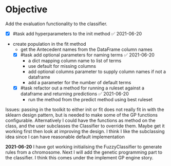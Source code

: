 # Objective
Add the evaluation functionality to the classifier.
- [x] #task add hyperparameters to the init method ✅ 2021-06-20
- create population in the fit method
    - get the Antecedent names from the DataFrame column names
    - [x] #task add optional parameters for naming terms ✅ 2021-06-20
        - a dict mapping column name to list of terms
        - use default for missing columns
        - add optional columns parameter to supply column names if not a dataframe
        - add a parameter for the number of default terms
    - [x] #task refactor out a method for running a ruleset against a dataframe and returning predictions ✅ 2021-06-20
        - run the method from the predict method using best ruleset


 Issues:  passing in the toolkit to either init or fit does not really fit in with the sklearn design pattern, but is needed to make some of the GP functions configurable.  Alternatively I could have the functions as method on the class, and the user subclasses the Classifier to override them.  Maybe get it working first then look at improving the design.  I think I like the subclassing idea since I can have reasonable default implementation 
 
**2021-06-20** I have got working initialising the FuzzyClassifier to generate rules from a chromosome.
Next I will add the genetic programming part to the classifier.   I think this comes under the implement GP engine story.
